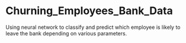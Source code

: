 # Churning_Employees_Bank_Data

Using neural network to classify and predict which employee is likely to leave the bank depending on various parameters.
